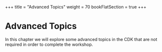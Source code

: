 +++
title = "Advanced Topics"
weight = 70
bookFlatSection = true
+++

# Advanced Topics

In this chapter we will explore some advanced topics in the CDK that are not required in order to complete the workshop.
